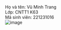 Họ và tên: Vũ Minh Trang  
Lớp: CNTT1 K63  
Mã sinh viên: 221231016  
![image](https://github.com/user-attachments/assets/8deef603-91ca-4f5b-a37a-7089f0002980)

